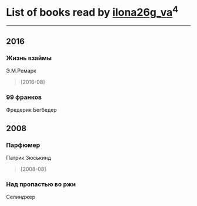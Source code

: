 # List of books read by [ilona26g_va](http://vk.com/id395967588)<sup>4</sup>
---

## 2016

### Жизнь взаймы
Э.М.Ремарк
> [2016-08] 


### 99 франков
Фредерик Бегбедер



## 2008

### Парфюмер
Патрик Зюськинд
> [2008-08] 


### Над пропастью во ржи
Селинджер



